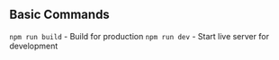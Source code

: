 ## Basic Commands

```npm run build``` - Build for production
```npm run dev``` - Start live server for development